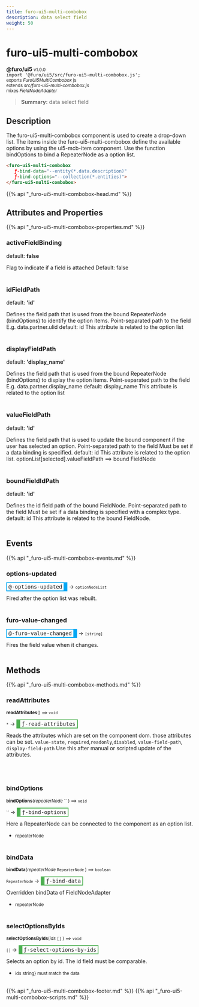 ```yaml
---
title: furo-ui5-multi-combobox
description: data select field
weight: 50
---
```


# furo-ui5-multi-combobox
**@furo/ui5** <small>v1.0.0</small>
<br>`import '@furo/ui5/src/furo-ui5-multi-combobox.js';`<small>
<br>exports *FuroUi5MultiCombobox* js
<br>extends *src/furo-ui5-multi-combobox.js*
<br> mixes *FieldNodeAdapter*</small>

> **Summary:** data select field

## Description

The furo-ui5-multi-combobox component is used to create a drop-down list. The items inside the furo-ui5-multi-combobox define
the available options by using the ui5-mcb-item component. Use the function bindOptions to bind a RepeaterNode as a option list.

```html
<furo-ui5-multi-combobox
   ƒ-bind-data="--entity(*.data.description)"
   ƒ-bind-options="--collection(*.entities)">
</furo-ui5-multi-combobox>
```

{{% api "_furo-ui5-multi-combobox-head.md" %}}

## Attributes and Properties
{{% api "_furo-ui5-multi-combobox-properties.md" %}}























### **activeFieldBinding**
default: **false**</small>

Flag to indicate if a field is attached
Default: false
<br><br>

### **idFieldPath**
default: **&#39;id&#39;**</small>

Defines the field path that is used from the bound RepeaterNode (bindOptions) to identify the option items.
Point-separated path to the field
E.g. data.partner.ulid
default: id
This attribute is related to the option list
<br><br>

### **displayFieldPath**
default: **&#39;display_name&#39;**</small>

Defines the field path that is used from the bound RepeaterNode (bindOptions) to display the option items.
Point-separated path to the field
E.g. data.partner.display_name
default: display_name
This attribute is related to the option list
<br><br>

### **valueFieldPath**
default: **&#39;id&#39;**</small>

Defines the field path that is used to update the bound component if the user has selected an option.
Point-separated path to the field
Must be set if a data binding is specified.
default: id
This attribute is related to the option list. optionList[selected].valueFieldPath ==> bound FieldNode
<br><br>

### **boundFieldIdPath**
default: **&#39;id&#39;**</small>

Defines the id field path of the bound FieldNode.
Point-separated path to the field
Must be set if a data binding is specified with a complex type.
default: id
This attribute is related to the bound FieldNode.
<br><br>







## Events
{{% api "_furo-ui5-multi-combobox-events.md" %}}

### **options-updated**
<span  style="border-width:2px 10px 2px 2px; border-style: solid;border-color:  rgb(2, 168, 244);font-family:monospace; padding:2px 4px;">@-options-updated</span>
→ <small>`optionNodeList`</small>

Fired  after the option list was rebuilt.
<br><br>
### **furo-value-changed**
<span  style="border-width:2px 10px 2px 2px; border-style: solid;border-color:  rgb(2, 168, 244);font-family:monospace; padding:2px 4px;">@-furo-value-changed</span>
→ <small>`[string]`</small>

Fires the field value when it changes.
<br><br>

## Methods
{{% api "_furo-ui5-multi-combobox-methods.md" %}}


### **readAttributes**
<small>**readAttributes**() ⟹ `void`</small>

<small>`*`</small> →
<span  style="border-width:2px 2px 2px 10px; border-style: solid;border-color:  rgb(76, 175, 80);font-family:monospace; padding:2px 4px;">ƒ-read-attributes</span>

Reads the attributes which are set on the component dom.
those attributes can be set. `value-state`, `required`,`readonly`,`disabled`, `value-field-path`, `display-field-path`
Use this after manual or scripted update of the attributes.

<br><br>

### **bindOptions**
<small>**bindOptions**(*repeaterNode* `` ) ⟹ `void`</small>

<small>`` </small> →
<span  style="border-width:2px 2px 2px 10px; border-style: solid;border-color:  rgb(76, 175, 80);font-family:monospace; padding:2px 4px;">ƒ-bind-options</span>

Here a RepeaterNode can be connected to the component as an option list.

- <small>repeaterNode </small>
<br><br>

### **bindData**
<small>**bindData**(*repeaterNode* `RepeaterNode` ) ⟹ `boolean`</small>

<small>`RepeaterNode` </small> →
<span  style="border-width:2px 2px 2px 10px; border-style: solid;border-color:  rgb(76, 175, 80);font-family:monospace; padding:2px 4px;">ƒ-bind-data</span>

Overridden bindData of FieldNodeAdapter

- <small>repeaterNode </small>
<br><br>







### **selectOptionsByIds**
<small>**selectOptionsByIds**(*ids* `[]` ) ⟹ `void`</small>

<small>`[]` </small> →
<span  style="border-width:2px 2px 2px 10px; border-style: solid;border-color:  rgb(76, 175, 80);font-family:monospace; padding:2px 4px;">ƒ-select-options-by-ids</span>

Selects an option by id.
The id field must be comparable.

- <small>ids string} must match the data</small>
<br><br>


























{{% api "_furo-ui5-multi-combobox-footer.md" %}}
{{% api "_furo-ui5-multi-combobox-scripts.md" %}}
